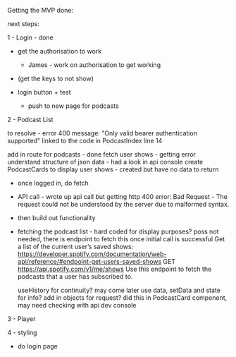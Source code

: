 Getting the MVP done:

next steps:

1 - Login - done

- get the authorisation to work

  - James - work on authorisation to get working

- (get the keys to not show)
- login button + test
  - push to new page for podcasts

2 - Podcast List

to resolve - error 400 message: "Only valid bearer authentication supported" linked to the code in PodcastIndex line 14

add in route for podcasts - done
fetch user shows - getting error
understand structure of json data - had a look in api console
create PodcastCards to display user shows - created but have no data to return

- once logged in, do fetch
- API call - wrote up api call but getting http 400 error: Bad Request - The request could not be understood by the server due to malformed syntax.
- then build out functionality
- fetching the podcast list - hard coded for display purposes? poss not needed, there is endpoint to fetch this once initial call is successful
  Get a list of the current user’s saved shows: https://developer.spotify.com/documentation/web-api/reference/#endpoint-get-users-saved-shows
  GET https://api.spotify.com/v1/me/shows
  Use this endpoint to fetch the podcasts that a user has subscribed to.

  useHistory for continuity? may come later
  use data, setData and state for info?
  add in objects for request? did this in PodcastCard component, may need checking with api dev console

3 - Player

4 - styling

- do login page
